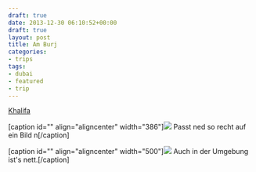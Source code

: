 ```yaml
---
draft: true
date: 2013-12-30 06:10:52+00:00
draft: true
layout: post
title: Am Burj
categories:
- trips
tags:
- dubai
- featured
- trip
---
```


[Khalifa](http://de.wikipedia.org/wiki/Burj_Khalifa)

[caption id="" align="aligncenter" width="386"][![](http://clemi.ag3r.at/wp-content/uploads/2013/12/wpid-Photo-29.12.2013-2033.jpg)](http://clemi.ag3r.at/wp-content/uploads/2013/12/wpid-Photo-29.12.2013-2033.jpg) Passt ned so recht auf ein Bild n[/caption]



[caption id="" align="aligncenter" width="500"][![](http://clemi.ag3r.at/wp-content/uploads/2013/12/wpid-Photo-29.12.2013-1907.jpg)](http://clemi.ag3r.at/wp-content/uploads/2013/12/wpid-Photo-29.12.2013-1907.jpg) Auch in der Umgebung ist's nett.[/caption]


